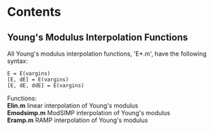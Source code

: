 # Contents
## Young's Modulus Interpolation Functions
All Young's modulus interpolation functions, 'E*.m', have the following syntax:

    E = E(vargins)
    [E, dE] = E(vargins)
    [E, dE, ddE] = E(vargins)

Functions:  
__Elin.m__ linear interpolation of Young's modulus  
__Emodsimp.m__ ModSIMP interpolation of Young's modulus  
__Eramp.m__ RAMP interpolation of Young's modulus  